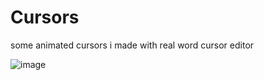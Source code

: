 # Cursors
some animated cursors i made with real word cursor editor

![image](https://user-images.githubusercontent.com/90207655/136034583-eaf695d7-6a74-45d1-95f9-7850e72f3dd3.png)
